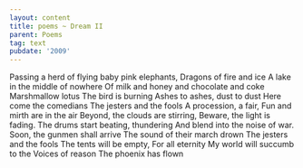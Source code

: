 ```yaml
---
layout: content
title: poems ~ Dream II
parent: Poems
tag: text
pubdate: '2009'
---
```

Passing a herd of flying baby pink elephants,
Dragons of fire and ice
A lake in the middle of nowhere
Of milk and honey and chocolate and coke
Marshmallow lotus
The bird is burning
Ashes to ashes, dust to dust
Here come the comedians
The jesters and the fools
A procession, a fair,
Fun and mirth are in the air
Beyond, the clouds are stirring,
Beware, the light is fading.
The drums start beating, thundering
And blend into the noise of war.
Soon, the gunmen shall arrive
The sound of their march drown
The jesters and the fools
The tents will be empty,
For all eternity
My world will succumb to the
Voices of reason
The phoenix has flown
